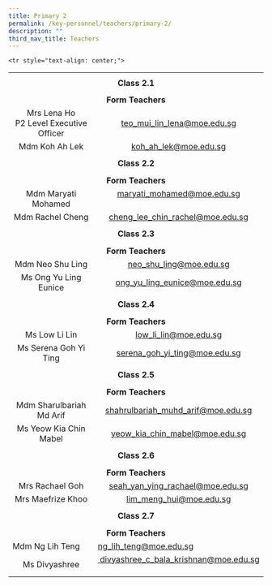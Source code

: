 ```yaml
---
title: Primary 2
permalink: /key-personnel/teachers/primary-2/
description: ""
third_nav_title: Teachers
---
```

<table style="margin-left: auto; margin-right: auto;" border="0" width="100%" cellspacing="0">
<tbody>
<tr>
<td style="text-align: center;" colspan="2" height="41"><strong>Class 2.1</strong></td>
</tr>
	
<tr style="text-align: center;"><td colspan="2" height="25"><strong>Form Teachers</strong></td>
</tr>
	
<tr style="text-align: center;"><td width="50%">Mrs Lena Ho<br />P2 Level Executive Officer</td>
<td width="50%"><a href="mailto:teo_mui_lin_lena@moe.edu.sg" target="">teo_mui_lin_lena@moe.edu.sg</a></td>
</tr>
	
<tr style="text-align: center;">
<td>Mdm Koh Ah Lek</td>
<td><a href="mailto:koh_ah_lek@moe.edu.sg" target="">koh_ah_lek@moe.edu.sg</a></td>
</tr>
	
<tr style="text-align: center;">
<td colspan="2" style="text-align: center;" height="41"><strong>Class 2.2</strong></td>
</tr>
	
<tr style="text-align: center;">
<td colspan="2" style="text-align: center;" height="25"><strong>Form Teachers</strong></td>
</tr>
	
<tr style="text-align: center;">
<td>Mdm Maryati Mohamed</td>
<td><a href="mailto:maryati_mohamed@moe.edu.sg" target="">maryati_mohamed@moe.edu.sg</a><br /><br /></td>
</tr>
	
<tr style="text-align: center;">
<td>Mdm Rachel Cheng</td>
<td><a href="mailto:cheng_lee_chin_rachel@moe.edu.sg" target="">cheng_lee_chin_rachel@moe.edu.sg</a></td>
</tr>
	
<tr style="text-align: center;">
<td colspan="2" style="text-align: center;" height="41"><strong>Class 2.3</strong></td>
</tr>
	
<tr style="text-align: center;">
<td colspan="2" style="text-align: center;" height="25"><strong>Form Teachers</strong></td>
</tr>
	
<tr style="text-align: center;">
<td>Mdm Neo Shu Ling</td>
<td><a href="mailto:neo_shu_ling@moe.edu.sg" target="">neo_shu_ling@moe.edu.sg</a></td>
</tr>
<tr style="text-align: center;">
<td>Ms Ong Yu Ling Eunice</td>
<td><a href="mailto:ong_yu_ling_eunice@moe.edu.sg" target="">ong_yu_ling_eunice@moe.edu.sg</a></td>
</tr>
	
<tr style="text-align: center;">
<td colspan="2" style="text-align: center;" height="41"><strong>Class 2.4</strong></td>
</tr>
	
<tr style="text-align: center;">
<td colspan="2" style="text-align: center;" height="25"><strong>Form Teachers</strong></td>
</tr>
	
<tr style="text-align: center;">
<td width="50%">Ms Low Li Lin</td>
<td width="50%"><a href="mailto:low_li_lin@moe.edu.sg" target="">low_li_lin@moe.edu.sg</a></td>
</tr>
	
<tr style="text-align: center;">
<td>Ms Serena Goh Yi Ting</td>
<td><a href="mailto:serena_goh_yi_ting@moe.edu.sg" target="">serena_goh_yi_ting@moe.edu.sg</a></td>
</tr>
	
<tr style="text-align: center;">
<td colspan="2" style="text-align: center;" height="41"><strong>Class 2.5</strong></td>
</tr>
	
<tr style="text-align: center;">
<td colspan="2" style="text-align: center;" height="25"><strong>Form Teachers</strong></td>
</tr>
	
<tr style="text-align: center;">
<td>Mdm Sharulbariah Md Arif</td>
<td><a href="mailto:shahrulbariah_muhd_arif@moe.edu.sg" target="">shahrulbariah_muhd_arif@moe.edu.sg</a></td>
</tr>
	
<tr style="text-align: center;">
<td>Ms Yeow Kia Chin Mabel</td>
<td><a href="mailto:yeow_kia_chin_mabel@moe.edu.sg" target="">yeow_kia_chin_mabel@moe.edu.sg</a></td>
</tr>
	
<tr style="text-align: center;">
<td colspan="2" style="text-align: center;" height="41"><strong>Class 2.6</strong></td>
</tr>
	
<tr style="text-align: center;">
<td colspan="2" style="text-align: center;" height="25"><strong>Form Teachers</strong></td>
</tr>
	
<tr style="text-align: center;">
<td> Mrs Rachael Goh </td>
<td><a href="mailto:seah_yan_ying_rachael@moe.edu.sg" target="">seah_yan_ying_rachael@moe.edu.sg</a></td>
</tr>
	
<tr style="text-align: center;">
<td>Mrs Maefrize Khoo</td>
<td><a href="mailto:lim_meng_hui@moe.edu.sg" target="">lim_meng_hui@moe.edu.sg</a></td>
</tr>
	
<tr style="text-align: center;">
<td colspan="2" style="text-align: center;" height="41"><strong>Class 2.7</strong></td>
</tr>

<tr style="text-align: center;">
<td colspan="2" style="text-align: center;" height="25"><strong>Form Teachers</strong></td>
</tr>

	<tr style="text-align: center;">
<td>Mdm Ng Lih Teng</td>
<td><a href="mailto:ng_lih_teng@moe.edu.sg" target="">ng_lih_teng@moe.edu.sg</a></td>
</tr>

<tr style="text-align: center;">
<td>Ms Divyashree</td>
<td><a href="mailto:divyashree_c_bala_krishnan@moe.edu.sg" target=""> divyashree_c_bala_krishnan@moe.edu.sg</a><br /><br /></td>
</tr>
</tbody>
</table>
